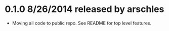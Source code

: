 # 0.1.0 8/26/2014 released by arschles
* Moving all code to public repo. See README for top level features.